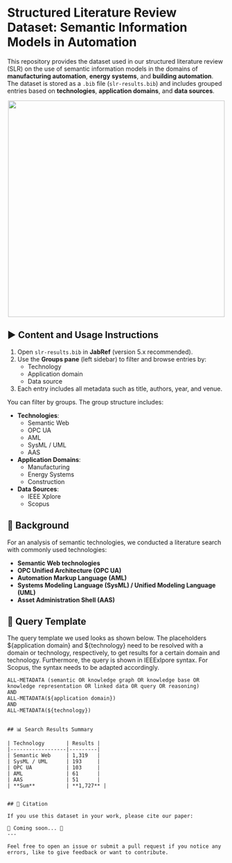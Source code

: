 # Structured Literature Review Dataset: Semantic Information Models in Automation

This repository provides the dataset used in our structured literature review (SLR) on the use of semantic information models in the domains of **manufacturing automation**, **energy systems**, and **building automation**. The dataset is stored as a `.bib` file (`slr-results.bib`) and includes grouped entries based on **technologies**, **application domains**, and **data sources**.

<p align="center">
   <img align="middle" height="500px" src="https://github.com/hsu-aut/semantic-technology-literature-search/blob/documentation/images/images/SLR_result-screenshot.jpg?raw=true">
</p>

## ▶️ Content and Usage Instructions

1. Open `slr-results.bib` in **JabRef** (version 5.x recommended).
2. Use the **Groups pane** (left sidebar) to filter and browse entries by:
   - Technology  
   - Application domain  
   - Data source  
3. Each entry includes all metadata such as title, authors, year, and venue.

You can filter by groups. The group structure includes:
  - **Technologies**:
    - Semantic Web  
    - OPC UA  
    - AML  
    - SysML / UML  
    - AAS  
  - **Application Domains**:
    - Manufacturing  
    - Energy Systems  
    - Construction  
  - **Data Sources**:
    - IEEE Xplore  
    - Scopus

## 🔎 Background

For an analysis of semantic technologies, we conducted a literature search with commonly used technologies:

- **Semantic Web technologies**
- **OPC Unified Architecture (OPC UA)**
- **Automation Markup Language (AML)**
- **Systems Modeling Language (SysML) / Unified Modeling Language (UML)**
- **Asset Administration Shell (AAS)**

## 📘 Query Template

The query template we used looks as shown below. The placeholders ${application domain} and ${technology} need to be resolved with a domain or technology, respectively, to get results for a certain domain and technology. Furthermore, the query is shown in IEEExlpore syntax. For Scopus, the syntax needs to be adapted accordingly.

```
ALL-METADATA (semantic OR knowledge graph OR knowledge base OR knowledge representation OR linked data OR query OR reasoning)
AND
ALL-METADATA(${application domain})
AND
ALL-METADATA(${technology})


## 📊 Search Results Summary

| Technology       | Results |
|------------------|---------|
| Semantic Web     | 1,319   |
| SysML / UML      | 193     |
| OPC UA           | 103     |
| AML              | 61      |
| AAS              | 51      |
| **Sum**          | **1,727** |


## 📝 Citation

If you use this dataset in your work, please cite our paper:

🚧 Coming soon... 🚧
---

Feel free to open an issue or submit a pull request if you notice any errors, like to give feedback or want to contribute.

